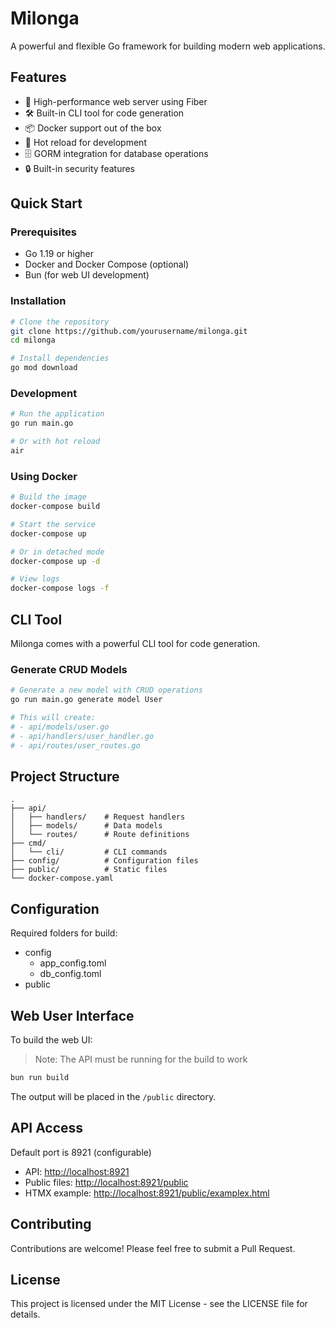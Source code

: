 # Milonga

A powerful and flexible Go framework for building modern web applications.

## Features

- 🚀 High-performance web server using Fiber
- 🛠 Built-in CLI tool for code generation
- 📦 Docker support out of the box
- 🔄 Hot reload for development
- 🗄️ GORM integration for database operations
- 🔒 Built-in security features

## Quick Start

### Prerequisites

- Go 1.19 or higher
- Docker and Docker Compose (optional)
- Bun (for web UI development)

### Installation

```bash
# Clone the repository
git clone https://github.com/yourusername/milonga.git
cd milonga

# Install dependencies
go mod download
```

### Development

```bash
# Run the application
go run main.go

# Or with hot reload
air
```

### Using Docker

```bash
# Build the image
docker-compose build

# Start the service
docker-compose up

# Or in detached mode
docker-compose up -d

# View logs
docker-compose logs -f
```

## CLI Tool

Milonga comes with a powerful CLI tool for code generation.

### Generate CRUD Models

```bash
# Generate a new model with CRUD operations
go run main.go generate model User

# This will create:
# - api/models/user.go
# - api/handlers/user_handler.go
# - api/routes/user_routes.go
```

## Project Structure

```
.
├── api/
│   ├── handlers/    # Request handlers
│   ├── models/      # Data models
│   └── routes/      # Route definitions
├── cmd/
│   └── cli/         # CLI commands
├── config/          # Configuration files
├── public/          # Static files
└── docker-compose.yaml
```

## Configuration

Required folders for build:

- config
  - app_config.toml
  - db_config.toml
- public

## Web User Interface

To build the web UI:

> Note: The API must be running for the build to work

```bash
bun run build
```

The output will be placed in the `/public` directory.

## API Access

Default port is 8921 (configurable)

- API: [http://localhost:8921](http://localhost:8921)
- Public files: [http://localhost:8921/public](http://localhost:8921/public)
- HTMX example: [http://localhost:8921/public/examplex.html](http://localhost:8921/public/examplex.html)

## Contributing

Contributions are welcome! Please feel free to submit a Pull Request.

## License

This project is licensed under the MIT License - see the LICENSE file for details.